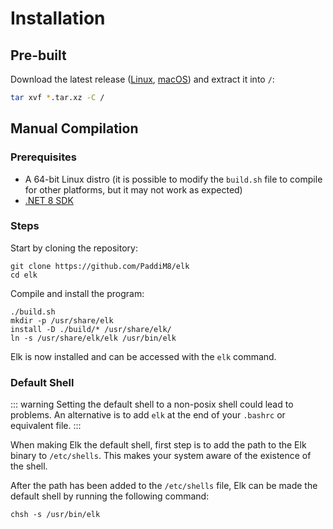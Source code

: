 # Installation

## Pre-built

Download the latest release ([Linux](https://github.com/PaddiM8/elk/releases/download/v0.0.0/linux-x64.tar.xz), [macOS](https://github.com/PaddiM8/elk/releases/download/v0.0.0/osx-x64.tar.xz))
and extract it into `/`:
```bash
tar xvf *.tar.xz -C /
```

## Manual Compilation

### Prerequisites

* A 64-bit Linux distro (it is possible to modify the `build.sh` file to 
compile for other platforms, but it may not work as expected)
* [.NET 8 SDK](https://dotnet.microsoft.com/en-us/download/dotnet/7.0)

### Steps

Start by cloning the repository:

```shell
git clone https://github.com/PaddiM8/elk
cd elk
```

Compile and install the program:

```shell
./build.sh
mkdir -p /usr/share/elk
install -D ./build/* /usr/share/elk/
ln -s /usr/share/elk/elk /usr/bin/elk
```

Elk is now installed and can be accessed with the `elk` command.

### Default Shell

::: warning
Setting the default shell to a non-posix shell could lead to problems.
An alternative is to add `elk` at the end of your `.bashrc` or equivalent
file.
:::

When making Elk the default shell, first step is to add the path to the Elk binary to `/etc/shells`.
This makes your system aware of the existence of the shell.

After the path has been added to the `/etc/shells` file, Elk can be made the 
default shell by running the following command:

```shell
chsh -s /usr/bin/elk
```